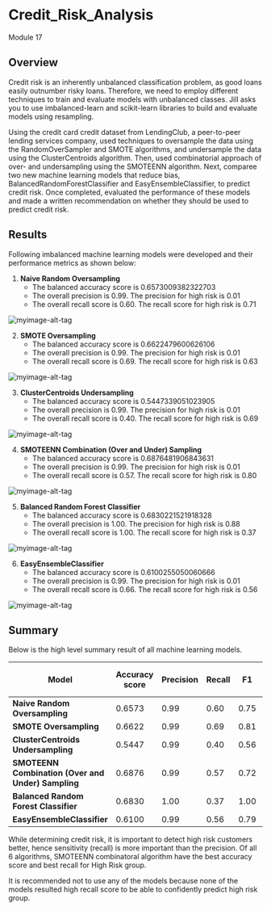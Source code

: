 # Credit_Risk_Analysis
Module 17

## Overview
Credit risk is an inherently unbalanced classification problem, as good loans easily outnumber risky loans. Therefore, we need to employ different techniques to train and evaluate models with unbalanced classes. Jill asks you to use imbalanced-learn and scikit-learn libraries to build and evaluate models using resampling.

Using the credit card credit dataset from LendingClub, a peer-to-peer lending services company, used techniques to oversample the data using the RandomOverSampler and SMOTE algorithms, and undersample the data using the ClusterCentroids algorithm. Then, used combinatorial approach of over- and undersampling using the SMOTEENN algorithm. Next, comparee two new machine learning models that reduce bias, BalancedRandomForestClassifier and EasyEnsembleClassifier, to predict credit risk. Once completed, evaluated the performance of these models and made a written recommendation on whether they should be used to predict credit risk.

## Results

Following imbalanced machine learning models were developed and their performance metrics as shown below: 

1. **Naive Random Oversampling**
    * The balanced accuracy score is 0.6573009382322703
    * The overall precision is 0.99. The precision for high risk is 0.01
    * The overall recall score is 0.60. The recall score  for high risk is 0.71 

![myimage-alt-tag](Resources/Naive_Random_Oversampling.png)

2. **SMOTE Oversampling**
    * The balanced accuracy score is 0.6622479600626106
    * The overall precision is 0.99. The precision for high risk is 0.01
    * The overall recall score is 0.69. The recall score  for high risk is 0.63 

![myimage-alt-tag](Resources/SMOTE_Oversampling.png)

3. **ClusterCentroids Undersampling**
    * The balanced accuracy score is 0.5447339051023905
    * The overall precision is 0.99. The precision for high risk is 0.01
    * The overall recall score is 0.40. The recall score  for high risk is 0.69

![myimage-alt-tag](Resources/ClusterCentroid_Undersampling.png)

4. **SMOTEENN Combination (Over and Under) Sampling**
    * The balanced accuracy score is 0.6876481906843631
    * The overall precision is 0.99. The precision for high risk is 0.01      
    * The overall recall score is 0.57. The recall score  for high risk is 0.80 

![myimage-alt-tag](Resources/SMOTEENN_Over_Under_sampling.png)

5. **Balanced Random Forest Classifier**
    * The balanced accuracy score is 0.6830221521918328
    * The overall precision is 1.00. The precision for high risk is 0.88            
    * The overall recall score is 1.00. The recall score  for high risk is 0.37       

![myimage-alt-tag](Resources/BalancedRandomForestClassifier.png)
 
6. **EasyEnsembleClassifier**
    * The balanced accuracy score is 0.6100255050060666
    * The overall precision is 0.99. The precision for high risk is 0.01                  
    * The overall recall score is 0.66. The recall score  for high risk is 0.56            

![myimage-alt-tag](Resources/EasyEnsembleAdaBoostClassifier.png)

## Summary

Below is the high level summary result of all machine learning models. 

| Model      |  Accuracy score |  Precision   | Recall| F1  | High Risk precision| High Risk Recall| High Risk F1|
| ----------- | ----------- | ----------- | ----------- | ----------- | ----------- |----------- |----------- |
|**Naive Random Oversampling** | 0.6573       |0.99 |0.60| 0.75      |0.01|0.71 |0.02      |
|**SMOTE Oversampling** |  0.6622       |0.99 |0.69| 0.81       |0.01|0.63  |0.02         |
|**ClusterCentroids Undersampling** | 0.5447     |0.99 |0.40| 0.56            |0.01|0.69 |0.01              |
|**SMOTEENN Combination (Over and Under) Sampling** |   0.6876       |0.99 |0.57| 0.72           |0.01|0.80   |0.02         |
|**Balanced Random Forest Classifier** |   0.6830      | 1.00 |0.37| 1.00       |0.88 |0.37  |0.52           |
|**EasyEnsembleClassifier** |  0.6100     | 0.99 |0.56 | 0.79       |0.01 | 0.56   |0.02               |

While determining credit risk, it is important to detect high risk customers better, hence sensitivity (recall) is more important than the precision. Of all 6 algorithms, SMOTEENN combinatoral algorithm have the best accuracy score and best recall for High Risk group. 

It is recommended not to use any of the models because none of the models resulted high recall score to be able to confidently predict high risk group. 